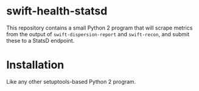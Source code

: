 # swift-health-statsd

This repository contains a small Python 2 program that will scrape metrics from
the output of `swift-dispersion-report` and `swift-recon`, and submit these to
a StatsD endpoint.

# Installation

Like any other setuptools-based Python 2 program.
